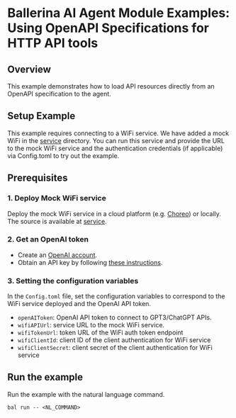 # Ballerina AI Agent Module Examples: Using OpenAPI Specifications for HTTP API tools

## Overview

This example demonstrates how to load API resources directly from an OpenAPI specification to the agent.

## Setup Example
This example requires connecting to a WiFi service. We have added a mock WiFi in the [service](/examples/setup/) directory. You can run this service and provide the URL to the mock WiFi service and the authentication credentials (if applicable) via Config.toml to try out the example. 

## Prerequisites

### 1. Deploy Mock WiFi service
Deploy the mock WiFi service in a cloud platform (e.g. [Choreo](https://wso2.com/choreo/)) or locally. The source is available at [service](/examples/setup/). 

### 2. Get an OpenAI token
- Create an [OpenAI account](https://beta.openai.com/signup/).
- Obtain an API key by following [these instructions](https://platform.openai.com/docs/api-reference/authentication).

### 3. Setting the configuration variables

In the `Config.toml`  file, set the configuration variables to correspond to the WiFi service deployed and the OpenAI API token. 
- `openAIToken`: OpenAI API token to connect to GPT3/ChatGPT APIs.
- `wifiAPIUrl`: service URL to the mock WiFi service.
- `wifiTokenUrl`: token URL of the WiFi auth token endpoint
- `wifiClientId`: client ID of the client authentication for WiFi service
- `wifiClientSecret`: client secret of the client authentication for WiFi service

## Run the example

Run the example with the natural language command. 

```
bal run -- <NL_COMMAND>